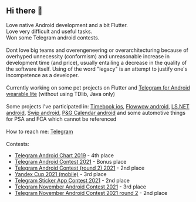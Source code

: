 ## Hi there 👋

Love native Android development and a bit Flutter. </br>
Love very difficult and useful tasks. </br>
Won some Telegram android contests. </br> </br>
Dont love big teams and overengeneering or overarchitecturing because of overhyped unnecessity (conformism) and unreasonable increase in development time (and price), usually entailing a decrease in the quality of the software itself. Using of the word "legacy" is an attempt to justify one's incompetence as a developer. </br> </br>
Currently working on some pet projects on Flutter and [Telegram for Android wearable lite](https://t.me/+V3MQjx9dfCEwMjJi) (without using TDlib, Java only) </br> </br>
Some projects I've participated in: 
  [Timebook ios](https://apps.apple.com/ru/app/timebook/id1561578302), [Flowwow android](https://play.google.com/store/apps/details?id=com.flowwow), [LS.NET android](https://play.google.com/store/apps/details?id=com.lsboutqiue.app), [Swip android](https://play.google.com/store/apps/details?id=com.it.swip), [P&G Calendar android](https://play.google.com/store/apps/details?id=com.pg.periodcalendar_40817_1617_cmg_0076) and some automotive things for PSA and FCA which cannot be referenced </br> </br>
How to reach me: [Telegram](https://t.me/opiumfive) </br> </br>
Contests:
* [Telegram Android Chart 2019](https://contest.com/chart-android) - 4th place
* [Telegram Android Contest 2021](https://contest.com/android2021-r1) - Bonus place
* [Telegram Android Contest (round 2) 2021](https://contest.com/android2021-r2) - 2nd place
* [Yandex Cup 2021 (mobile)](https://yandex.ru/cup) - 3rd place
* [Telegram Sticker App Contest 2021](https://contest.com/sticker-app) - 2nd place
* [Telegram November Android Contest 2021](https://contest.com/android-nov2021) - 3rd place
* [Telegram November Android Contest 2021 round 2](https://contest.com/android-nov2021-r2) - 2nd place
